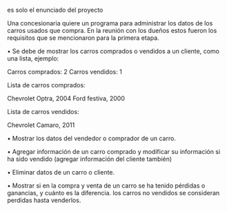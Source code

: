 es solo el enunciado del proyecto

Una concesionaria quiere un programa para administrar los datos de los carros usados que compra.
En la reunión con los dueños estos fueron los requisitos que se mencionaron para la primera etapa.

• Se debe de mostrar los carros comprados o vendidos a un cliente, como una lista, ejemplo:

Carros comprados: 2
Carros vendidos: 1

Lista de carros comprados:

Chevrolet Optra, 2004
Ford festiva, 2000

Lista de carros vendidos:

Chevrolet Camaro, 2011

• Mostrar los datos del vendedor o comprador de un carro.

• Agregar información de un carro comprado y modificar su información si ha sido vendido (agregar información del cliente también)

• Eliminar datos de un carro o cliente.

• Mostrar si en la compra y venta de un carro se ha tenido pérdidas o ganancias, y cuánto es la diferencia.
los carros no vendidos se consideran perdidas hasta venderlos.


